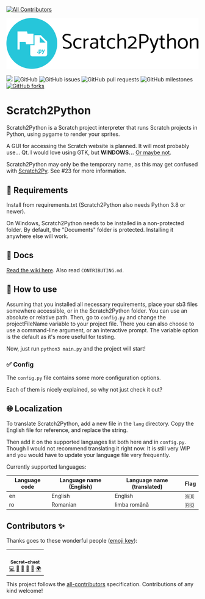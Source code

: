 
<!-- ALL-CONTRIBUTORS-BADGE:START - Do not remove or modify this section -->
[![All Contributors](https://img.shields.io/badge/all_contributors-1-orange.svg?style=flat-square)](#contributors-)
<!-- ALL-CONTRIBUTORS-BADGE:END -->
![Logo](s2p.svg)

<img src="https://img.shields.io/github/languages/top/Secret-chest/Scratch2Python?labelColor=546e7a&color=26c6da&logo=python&logoColor=26c6da&style=flat-square"> <img alt="GitHub" src="https://img.shields.io/github/license/Secret-chest/Scratch2Python?style=flat-square&labelColor=546e7a&color=ffa000"> <img alt="GitHub issues" src="https://img.shields.io/github/issues/Secret-chest/Scratch2Python?labelColor=546e7a&color=64dd17&logo=github&logoColor=ffffff&style=flat-square"> <img alt="GitHub pull requests" src="https://img.shields.io/github/issues-pr/Secret-chest/Scratch2Python?labelColor=546e7a&color=64dd17&logo=github&logoColor=ffffff&style=flat-square"> <img alt="GitHub milestones" src="https://img.shields.io/github/milestones/open/Secret-chest/Scratch2Python?labelColor=546e7a&color=64dd17&style=flat-square"><a href="https://github.com/Secret-chest/scratch2python/network"> <img alt="GitHub forks" src="https://img.shields.io/github/forks/Secret-chest/scratch2python?labelColor=546e7a&color=ffc107&logo=github&logoColor=ffffff&style=flat-square"></a>

# Scratch2Python
Scratch2Python is a Scratch project interpreter that runs Scratch projects in Python, using pygame to render your sprites.

A GUI for accessing the Scratch website is planned. It will most probably use... Qt. I would love using GTK, but **WINDOWS...** [Or maybe not](https://www.gtk.org/docs/installations/windows).

Scratch2Python may only be the temporary name, as this may get confused with [Scratch2Py](https://github.com/The-Cloud-Dev/scratch2py). See #23 for more information.
## 📝 Requirements
Install from requirements.txt (Scratch2Python also needs Python 3.8 or newer).

On Windows, Scratch2Python needs to be installed in a non-protected folder.
By default, the "Documents" folder is protected. Installing it anywhere else will work.

## 📘 Docs
[Read the wiki here](https://github.com/Secret-chest/scratch2python/wiki). Also read `CONTRIBUTING.md`.

## 🔨 How to use 
Assuming that you installed all necessary requirements, place your sb3 files somewhere accessible, or in the Scratch2Python folder. You can use an absolute or relative path.
Then, go to `config.py` and change the projectFileName variable to your project file.
There you can also choose to use a command-line argument, or an interactive prompt. The variable option is the default as it's more useful for testing.

Now, just run `python3 main.py` and the project will start!

### ✅ Config
The `config.py` file contains some more configuration options.

Each of them is nicely explained, so why not just check it out?

## 🌐 Localization
To translate Scratch2Python, add a new file in the `lang` directory. Copy the English file for reference, and replace the string.

Then add it on the supported languages list both here and in `config.py`.
Though I would not recommend translating it right now. It is still very WIP and you would have to update your language
file very frequently.

Currently supported languages:

| Language code | Language name (English) | Language name (translated) | Flag |
|---------------|-------------------------|----------------------------|------|
| en            | English                 | English                    | 🇬🇧 |
| ro            | Romanian                | limba română               | 🇷🇴 |

## Contributors ✨

Thanks goes to these wonderful people ([emoji key](https://allcontributors.org/docs/en/emoji-key)):

<!-- ALL-CONTRIBUTORS-LIST:START - Do not remove or modify this section -->
<!-- prettier-ignore-start -->
<!-- markdownlint-disable -->
<table>
  <tr>
    <td align="center"><a href="https://Secret-chest.github.io"><img src="https://avatars.githubusercontent.com/u/74449186?v=4?s=100" width="100px;" alt=""/><br /><sub><b>Secret-chest</b></sub></a><br /><a href="https://github.com/Secret-chest/scratch2python/commits?author=Secret-chest" title="Code">💻</a> <a href="#projectManagement-Secret-chest" title="Project Management">📆</a> <a href="#design-Secret-chest" title="Design">🎨</a> <a href="https://github.com/Secret-chest/scratch2python/commits?author=Secret-chest" title="Documentation">📖</a> <a href="https://github.com/Secret-chest/scratch2python/issues?q=author%3ASecret-chest" title="Bug reports">🐛</a> <a href="#translation-Secret-chest" title="Translation">🌍</a></td>
  </tr>
</table>

<!-- markdownlint-restore -->
<!-- prettier-ignore-end -->

<!-- ALL-CONTRIBUTORS-LIST:END -->

This project follows the [all-contributors](https://github.com/all-contributors/all-contributors) specification. Contributions of any kind welcome!